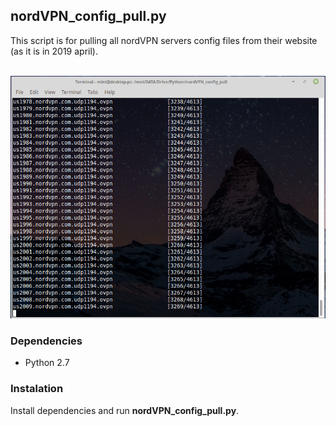 <h2>nordVPN_config_pull.py</h2>

This script is for pulling all nordVPN servers config files from their website (as it is in 2019 april).
<br>
<br>

![nordVPN_config_pull](https://raw.githubusercontent.com/f5AFfMhv/nordVPN_config_pull/master/script.png)

<h3>Dependencies</h3>
<ul>
  <li>Python 2.7</li>
</ul>

<h3>Instalation</h3>

Install dependencies and run <b>nordVPN_config_pull.py</b>.
